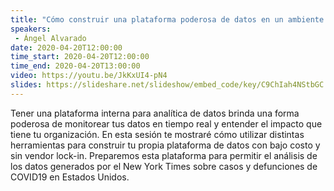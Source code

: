 ```yaml
---
title: "Cómo construir una plataforma poderosa de datos en un ambiente con recursos restringidos"
speakers:
 - Ángel Alvarado
date: 2020-04-20T12:00:00
time_start: 2020-04-20T12:00:00
time_end: 2020-04-20T13:00:00
video: https://youtu.be/JkKxUI4-pN4
slides: https://slideshare.net/slideshow/embed_code/key/C9ChIah4NStbGC
---
```


<p>Tener una plataforma interna para analítica de datos brinda una forma poderosa de monitorear tus datos en tiempo real y entender el impacto que tiene tu organización. En esta sesión te mostraré cómo utilizar distintas herramientas para construir tu propia plataforma de datos con bajo costo y sin vendor lock-in. Preparemos esta plataforma para permitir el análisis de los datos generados por el New York Times sobre casos y defunciones de COVID19 en Estados Unidos.</p>